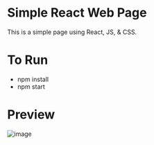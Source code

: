 # Simple React Web Page
This is a simple page using React, JS, & CSS.

# To Run
- npm install
- npm start

# Preview
![image](https://user-images.githubusercontent.com/99164514/152737583-d8db4ee6-d74b-4333-a7b2-7e0b63cac6db.png)
